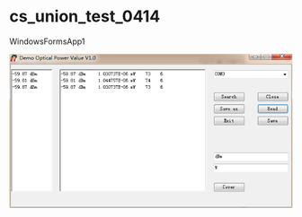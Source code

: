 # cs_union_test_0414


WindowsFormsApp1

![图片说明1](https://github.com/SHAREVIEW/cs_union_test_0414/blob/master/WindowsFormsApp1/Resources/WindowsforMsAPP_20190417135239.png)
